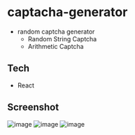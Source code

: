 # captacha-generator

- random captcha generator
  - Random String Captcha
  - Arithmetic Captcha

## Tech

- React

## Screenshot

![image](https://github.com/anandbaraik/react-js-practice/assets/31516195/f1046ed1-e42d-473c-95b2-e545f39e7f90)
![image](https://github.com/anandbaraik/react-js-practice/assets/31516195/79c20881-080d-4efa-af8b-02aacceb8fe5)
![image](https://github.com/anandbaraik/react-js-practice/assets/31516195/3d726e7c-3c1a-4ae8-b44e-1a86d71edee9)
